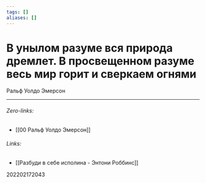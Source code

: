 ```yaml
---
tags: []
aliases: []
---
```

# В унылом разуме вся природа дремлет. В просвещенном разуме весь мир горит и сверкаем огнями
Ральф Уолдо Эмерсон
___
###### Zero-links:
- [[00 Ральф Уолдо Эмерсон]]
###### Links:
- [[Разбуди в себе исполина - Энтони Роббинс]]

202202172043